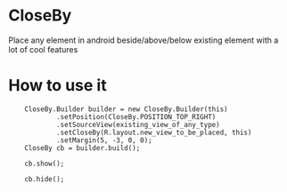 CloseBy
=======

Place any element in android beside/above/below existing element with a lot of cool features


How to use it
=======

        CloseBy.Builder builder = new CloseBy.Builder(this)
                .setPosition(CloseBy.POSITION_TOP_RIGHT)
                .setSourceView(existing_view_of_any_type)
                .setCloseBy(R.layout.new_view_to_be_placed, this)
                .setMargin(5, -3, 0, 0);
        CloseBy cb = builder.build();
        
        cb.show();
        
        cb.hide();
        
